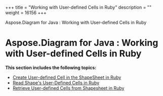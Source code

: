 +++
title = "Working with User-defined Cells in Ruby" 
description = "" 
weight = 16156 
+++

Aspose.Diagram for Java : Working with User-defined Cells in Ruby  

# Aspose.Diagram for Java : Working with User-defined Cells in Ruby


**This section includes the following topics:**

*   [Create User-defined Cell in the ShapeSheet in Ruby](https://docs2.aspose.com/diagram/java/plugins/asposediagramjavaforruby/rubyprogrammersguide/workingwithuser-definedcellsinruby/create+user-defined+cell+in+the+shapesheet+in+ruby)
*   [Read Shape's User-Defined Cells in Ruby](https://docs2.aspose.com/diagram/java/plugins/asposediagramjavaforruby/rubyprogrammersguide/workingwithuser-definedcellsinruby/read+shapes+user-defined+cells+in+ruby)
*   [Retrieve User-defined Cells from Shapesheet in Ruby](https://docs2.aspose.com/diagram/java/plugins/asposediagramjavaforruby/rubyprogrammersguide/workingwithuser-definedcellsinruby/retrieve+user-defined+cells+from+shapesheet+in+ruby)

